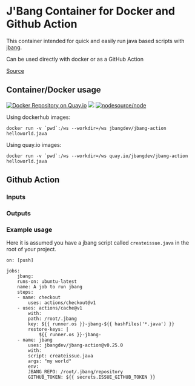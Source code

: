 # J'Bang Container for Docker and Github Action

This container intended for quick and easily run java based scripts with [jbang](https://jbang.dev).

Can be used directly with docker or as a GitHub Action

[Source](https://github.com/jbangdev/jbang-action)

## Container/Docker usage

[![Docker Repository on Quay.io](https://quay.io/repository/jbangdev/jbang-action/status "Docker Repository on Quay.io")](https://quay.io/repository/jbangdev/jbang-action) [![](https://images.microbadger.com/badges/image/jbangdev/jbang-action.svg)](https://microbadger.com/images/jbangdev/jbang-action "Get your own image badge on microbadger.com") [![nodesource/node](http://dockeri.co/image/jbangdev/jbang-action)](https://registry.hub.docker.com/r/jbangdev/jbang-action)

Using dockerhub images:

```
docker run -v `pwd`:/ws --workdir=/ws jbangdev/jbang-action helloworld.java
```

Using quay.io images:

```
docker run -v `pwd`:/ws --workdir=/ws quay.io/jbangdev/jbang-action helloworld.java
```


## Github Action

### Inputs

### Outputs

### Example usage

Here it is assumed you have a jbang script called `createissue.java` in the root of your project.

```
on: [push]

jobs:
	jbang:
	runs-on: ubuntu-latest
	name: A job to run jbang
	steps:
	- name: checkout
		uses: actions/checkout@v1
	- uses: actions/cache@v1
		with:
		path: /root/.jbang
		key: ${{ runner.os }}-jbang-${{ hashFiles('*.java') }}
		restore-keys: |
			${{ runner.os }}-jbang-
	- name: jbang
		uses: jbangdev/jbang-action@v0.25.0
		with:
		script: createissue.java
		args: "my world"
		env:
		JBANG_REPO: /root/.jbang/repository
		GITHUB_TOKEN: ${{ secrets.ISSUE_GITHUB_TOKEN }}
```
